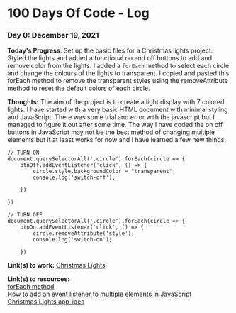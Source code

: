 # 100 Days Of Code - Log

### Day 0: December 19, 2021 

**Today's Progress**: Set up the basic files for a Christmas lights project. Styled the lights and added a functional on and off buttons to add and remove color from the lights. I added a ```forEach``` method to select each circle and change the colours of the lights to transparent. I copied and pasted this forEach method to remove the transparent styles using the removeAttribute method to reset the default colors of each circle. 

**Thoughts:** The aim of the project is to create a light display with 7 colored lights. I have started with a very basic HTML document with minimal styling and JavaScript. There was some trial and error with the javascript but I managed to figure it out after some time. The way I have coded the on off buttons in JavaScript may not be the best method of changing multiple elements but it at least works for now and I have learned a few new things. 

```
// TURN ON
document.querySelectorAll('.circle').forEach(circle => {
    btnOff.addEventListener('click', () => {
        circle.style.backgroundColor = "transparent";
        console.log('switch-off');
        
    })
    
})

// TURN OFF
document.querySelectorAll('.circle').forEach(circle => {
    btnOn.addEventListener('click', () => {
        circle.removeAttribute('style');
        console.log('switch-on');
        
    })
```
**Link(s) to work:** [Christmas Lights](https://github.com/bengera/christmas-lights)

**Link(s) to resources:** 
\
[forEach method](https://developer.mozilla.org/en-US/docs/Web/JavaScript/Reference/Global_Objects/Array/forEach)
\
[How to add an event listener to multiple elements in JavaScript](https://flaviocopes.com/how-to-add-event-listener-multiple-elements-javascript/)
\
[Christmas Lights app-idea](https://github.com/fahamidur/app-ideas/blob/master/Projects/1-Beginner/Christmas-Lights-App.md)



